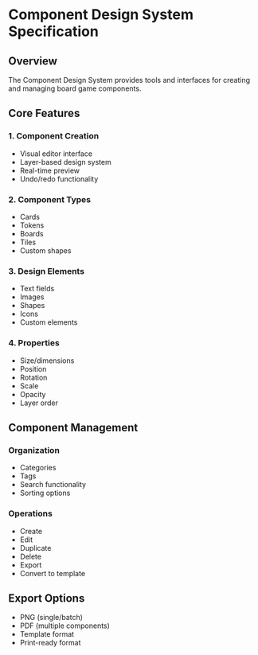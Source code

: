 # Component Design System Specification

## Overview
The Component Design System provides tools and interfaces for creating and managing board game components.

## Core Features

### 1. Component Creation
- Visual editor interface
- Layer-based design system
- Real-time preview
- Undo/redo functionality

### 2. Component Types
- Cards
- Tokens
- Boards
- Tiles
- Custom shapes

### 3. Design Elements
- Text fields
- Images
- Shapes
- Icons
- Custom elements

### 4. Properties
- Size/dimensions
- Position
- Rotation
- Scale
- Opacity
- Layer order

## Component Management

### Organization
- Categories
- Tags
- Search functionality
- Sorting options

### Operations
- Create
- Edit
- Duplicate
- Delete
- Export
- Convert to template

## Export Options
- PNG (single/batch)
- PDF (multiple components)
- Template format
- Print-ready format